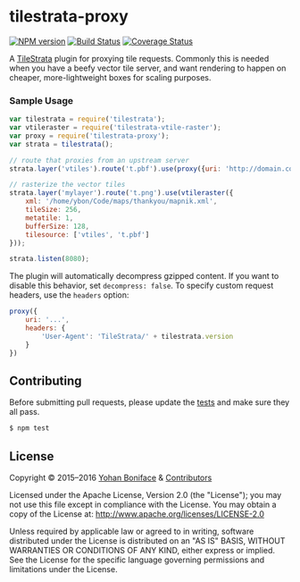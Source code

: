 # tilestrata-proxy
[![NPM version](http://img.shields.io/npm/v/tilestrata-proxy.svg?style=flat)](https://www.npmjs.org/package/tilestrata-proxy)
[![Build Status](https://travis-ci.org/naturalatlas/tilestrata-proxy.svg)](https://travis-ci.org/naturalatlas/tilestrata-proxy)
[![Coverage Status](http://img.shields.io/codecov/c/github/naturalatlas/tilestrata-proxy/master.svg?style=flat)](https://codecov.io/github/naturalatlas/tilestrata-proxy)

A [TileStrata](https://github.com/naturalatlas/tilestrata) plugin for proxying tile requests. Commonly this is needed when you have a beefy vector tile server, and want rendering to happen on cheaper, more-lightweight boxes for scaling purposes.

### Sample Usage

```js
var tilestrata = require('tilestrata');
var vtileraster = require('tilestrata-vtile-raster');
var proxy = require('tilestrata-proxy');
var strata = tilestrata();

// route that proxies from an upstream server
strata.layer('vtiles').route('t.pbf').use(proxy({uri: 'http://domain.com/{z}/{x}/{y}.mvt'}));

// rasterize the vector tiles
strata.layer('mylayer').route('t.png').use(vtileraster({
    xml: '/home/ybon/Code/maps/thankyou/mapnik.xml',
    tileSize: 256,
    metatile: 1,
    bufferSize: 128,
    tilesource: ['vtiles', 't.pbf']
}));

strata.listen(8080);
```

The plugin will automatically decompress gzipped content. If you want to disable this behavior, set `decompress: false`. To specify custom request headers, use the `headers` option:

```js
proxy({
	uri: '...',
	headers: {
		'User-Agent': 'TileStrata/' + tilestrata.version
	}
})
```

## Contributing

Before submitting pull requests, please update the [tests](test) and make sure they all pass.

```sh
$ npm test
```

## License

Copyright &copy; 2015–2016 [Yohan Boniface](https://github.com/yohanboniface) & [Contributors](https://github.com/naturalatlas/tilestrata-proxy/graphs/contributors)

Licensed under the Apache License, Version 2.0 (the "License"); you may not use this file except in compliance with the License. You may obtain a copy of the License at: http://www.apache.org/licenses/LICENSE-2.0

Unless required by applicable law or agreed to in writing, software distributed under the License is distributed on an "AS IS" BASIS, WITHOUT WARRANTIES OR CONDITIONS OF ANY KIND, either express or implied. See the License for the specific language governing permissions and limitations under the License.
